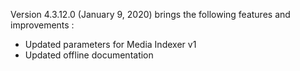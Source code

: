 Version 4.3.12.0 (January 9, 2020) brings the following features and improvements :

* Updated parameters for Media Indexer v1
* Updated offline documentation